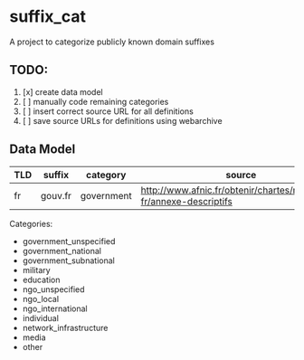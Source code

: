 # suffix_cat

A project to categorize publicly known domain suffixes

## TODO:
1. [x] create data model
2. [ ] manually code remaining categories
3. [ ] insert correct source URL for all definitions
4. [ ] save source URLs for definitions using webarchive

## Data Model

| TLD | suffix | category | source | source_archive_url |  
| --- | --- | --- | --- | --- |  
| fr | gouv.fr | government | http://www.afnic.fr/obtenir/chartes/nommage-fr/annexe-descriptifs | http://www.archive.xyz |  

Categories:

- government_unspecified
- government_national
- government_subnational
- military
- education
- ngo_unspecified
- ngo_local
- ngo_international
- individual
- network_infrastructure
- media
- other